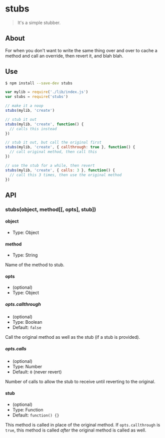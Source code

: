 # stubs

> It's a simple stubber.

## About

For when you don't want to write the same thing over and over to cache a method and call an override, then revert it, and blah blah.


## Use
```sh
$ npm install --save-dev stubs
```
```js
var mylib = require('./lib/index.js')
var stubs = require('stubs')

// make it a noop
stubs(mylib, 'create')

// stub it out
stubs(mylib, 'create', function() {
  // calls this instead
})

// stub it out, but call the original first
stubs(mylib, 'create', { callthrough: true }, function() {
  // call original method, then call this
})

// use the stub for a while, then revert
stubs(mylib, 'create', { calls: 3 }, function() {
  // call this 3 times, then use the original method
})
```


## API

### stubs(object, method[[, opts], stub])

#### object
- Type: Object

#### method
- Type: String

Name of the method to stub.

#### opts
- (optional)
- Type: Object

##### opts.callthrough
- (optional)
- Type: Boolean
- Default: `false`

Call the original method as well as the stub (if a stub is provided).

##### opts.calls
- (optional)
- Type: Number
- Default: `0` (never revert)

Number of calls to allow the stub to receive until reverting to the original.

#### stub
- (optional)
- Type: Function
- Default: `function() {}`

This method is called in place of the original method. If `opts.callthrough` is `true`, this method is called *after* the original method is called as well.